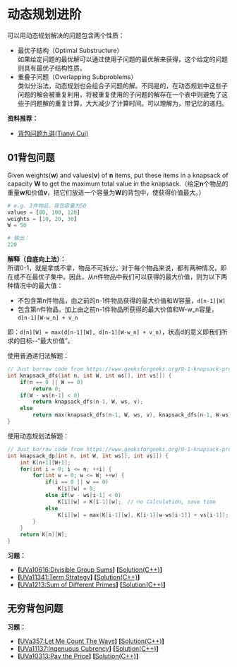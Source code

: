 # 动态规划进阶
可以用动态规划解决的问题包含两个性质：  
* 最优子结构（Optimal Substructure）  
如果给定问题的最优解可以通过使用子问题的最优解来获得，这个给定的问题则具有最优子结构性质。
* 重叠子问题（Overlapping Subproblems）  
类似分治法，动态规划也会组合子问题的解。不同是的，在动态规划中这些子问题的解会被重复利用，将被重复使用的子问题的解存在一个表中则避免了这些子问题解的重复计算，大大减少了计算时间。可以理解为，带记忆的递归。

**资料推荐：**  
* [背包问题九讲(Tianyi Cui)](https://raw.githubusercontent.com/tianyicui/pack/master/V2.pdf)

## 01背包问题
Given weights(**w**) and values(**v**) of **n** items, put these items in a knapsack of capacity **W** to get the maximum total value in the knapsack.（给定**n**个物品的重量**w**和价值**v**，把它们放进一个容量为**W**的背包中，使获得价值最大。）   
```python
# e.g. 3件物品，背包容量为50
values = [80, 100, 120]
weights = [10, 20, 30]
W = 50

# 输出：
220
```
**解释（自底向上法）：**  
所谓0-1，就是拿或不拿，物品不可拆分。对于每个物品来说，都有两种情况，即在或不在最优子集中。因此，从n件物品中我们可以获得的最大价值，则为以下两种情况中的最大值：  
* 不包含第n件物品，由之前的n-1件物品获得的最大价值和W容量，`d[n-1][W]`
* 包含第n件物品，加上由之前n-1件物品所获得的最大价值和W-w_n容量，`d[n-1][W-w_n] + v_n`  

即：`d[n][W] = max(d[n-1][W], d[n-1][W-w_n] + v_n)`，状态d的意义即我们所求的目标--“最大价值”。  

使用普通递归法解题：  
```c++
// Just borrow code from https://www.geeksforgeeks.org/0-1-knapsack-problem-dp-10/
int knapsack_dfs(int n, int W, int ws[], int vs[]) {
    if(n == 0 || W == 0)
        return 0;
    if(W - ws[n-1] < 0)
        return knapsack_dfs(n-1, W, ws, v);
    else
        return max(knapsack_dfs(n-1, W, ws, v), knapsack_dfs(n-1, W-ws[n-1], ws, v) + v[n-1]);
}
```
使用动态规划法解题：
```c++
// Just borrow code from https://www.geeksforgeeks.org/0-1-knapsack-problem-dp-10/
int knapsack_dp(int n, int W, int ws[], int vs[]) {
    int K[n+1][W+1];  
    for(int i = 0; i <= n; ++i) {
        for(int w = 0; w <= W; ++w) {
            if(i == 0 || w == 0)
                K[i][w] = 0; 
            else if(w - ws[i-1] < 0)
                K[i][w] = K[i-1][w];  // no calculation, save time
            else
                K[i][w] = max(K[i-1][w], K[i-1][w-ws[i-1]] + vs[i-1]);
        }
    }
    return K[n][W];
}
```

**习题：**  
* **[**[UVa10616:Divisible Group Sums](https://vjudge.net/problem/UVA-10616)**]** **[**[Solution(C++)]()**]**
* **[**[UVa11341:Term Strategy](https://vjudge.net/problem/UVA-11341)**]** **[**[Solution(C++)]()**]**
* **[**[UVa1213:Sum of Different Primes](https://vjudge.net/problem/UVA-1213)**]** **[**[Solution(C++)]()**]**


## 无穷背包问题

**习题：**  
* **[**[UVa357:Let Me Count The Ways](https://vjudge.net/problem/UVA-357)**]** **[**[Solution(C++)]()**]**
* **[**[UVa11137:Ingenuous Cubrency](https://vjudge.net/problem/UVA-11137)**]** **[**[Solution(C++)]()**]**
* **[**[UVa10313:Pay the Price](https://vjudge.net/problem/UVA-10313)**]** **[**[Solution(C++)]()**]**
